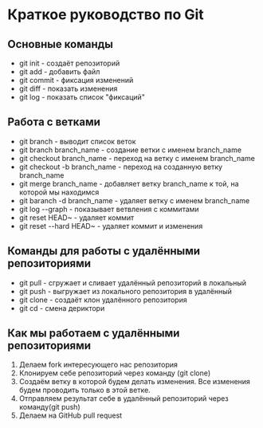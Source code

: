 # Краткое руководство по Git
## Основные команды
* git init - создаёт репозиторий
* git add - добавить файл
* git commit - фиксация изменений
* git diff - показать изменения
* git log - показать список "фиксаций"
## Работа с ветками
* git branch - выводит список веток
* git branch branch_name - создание ветки с именем branch_name
* git checkout branch_name - переход на ветку с именем branch_name
* git checkout -b branch_name - переход на созданную ветку branch_name
* git merge branch_name - добавляет ветку branch_name к той, на которой мы находимся
* git baranch -d branch_name - удаляет ветку с именем branch_name
* git log --graph - показывает ветвления с коммитами
* git reset HEAD~ - удаляет коммит
* git reset --hard HEAD~ - удаляет коммит и изменения
## Команды для работы с удалёнными репозиториями
* git pull - сгружает и сливает удалённый репозиторий в локальный
* git push - выгружает из локального репозитория в удалённый
* git clone - создаёт клон удалённого репозитория
* git cd - смена дериктори
## Как мы работаем с удалёнными репозиториями
1. Делаем fork интересующего нас репозитория
2. Клонируем себе репозиторий через команду (git clone)
3. Создаём ветку в которой будем делать изменения. Все изменения будем проводить только в этой ветке.
4. Отправляем результат себе в удалённый репозиторий через команду(git push)
5. Делаем на GitHub pull request